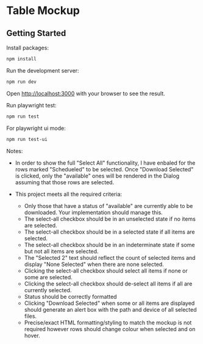 # Table Mockup
## Getting Started
Install packages:

```bash
npm install
```

Run the development server:

```bash
npm run dev
```

Open [http://localhost:3000](http://localhost:3000) with your browser to see the result.

Run playwright test:

```bash
npm run test
```

For playwright ui mode:
```bash
npm run test-ui
```

Notes:
- In order to show the full "Select All" functionality, I have enbaled for the rows marked "Schedueled" to be selected. 
  Once "Download Selected" is clicked, only the "available" ones will be rendered in the Dialog assuming that those rows are selected.

- This project meets all the required criteria:
    - Only those that have a status of "available" are currently able to be downloaded. Your implementation should manage this.
    - The select-all checkbox should be in an unselected state if no items are selected.
    - The select-all checkbox should be in a selected state if all items are selected.
    - The select-all checkbox should be in an indeterminate state if some but not all items are selected.
    - The "Selected 2" text should reflect the count of selected items and display "None Selected" when there are none selected.
    - Clicking the select-all checkbox should select all items if none or some are selected.
    - Clicking the select-all checkbox should de-select all items if all are currently selected.
    - Status should be correctly formatted
    - Clicking "Download Selected" when some or all items are displayed should generate an alert box with the path and device of all selected files.
    - Precise/exact HTML formatting/styling to match the mockup is not required however rows should change colour when selected and on hover.


